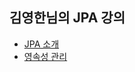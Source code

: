 ## 김영한님의 JPA 강의

- [JPA 소개](https://github.com/pika96/TIL/blob/master/JAVA/JPA/JPA%20%EC%86%8C%EA%B0%9C.md)
- [영속성 관리](https://github.com/pika96/TIL/blob/master/JAVA/JPA/%EC%98%81%EC%86%8D%EC%84%B1%20%EA%B4%80%EB%A6%AC.md)